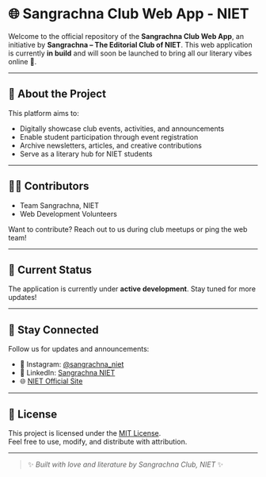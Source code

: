 # 🌐 Sangrachna Club Web App - NIET

Welcome to the official repository of the **Sangrachna Club Web App**, an initiative by **Sangrachna – The Editorial Club of NIET**. This web application is currently **in build** and will soon be launched to bring all our literary vibes online 🎉.

---

## 🚀 About the Project

This platform aims to:

- Digitally showcase club events, activities, and announcements
- Enable student participation through event registration
- Archive newsletters, articles, and creative contributions
- Serve as a literary hub for NIET students

---

## 🧑‍💻 Contributors

- Team Sangrachna, NIET
- Web Development Volunteers

Want to contribute? Reach out to us during club meetups or ping the web team!

---

## 🚧 Current Status

The application is currently under **active development**. Stay tuned for more updates!

---

## 📢 Stay Connected

Follow us for updates and announcements:

- 📸 Instagram: [@sangrachna_niet](https://www.instagram.com/sangrachna_niet?igsh=ZG5mY3Azbmh3cTZx)
- 💼 LinkedIn: [Sangrachna NIET](https://www.linkedin.com/in/sangrachna-niet/)
- 🌐 [NIET Official Site](https://www.niet.co.in/)

---

## 📜 License

This project is licensed under the [MIT License](https://github.com/Literary-Club-Sangrachna/Web-App-Sangrachna?tab=MIT-1-ov-file).  
Feel free to use, modify, and distribute with attribution.

---

> ✨ *Built with love and literature by Sangrachna Club, NIET* ✨
